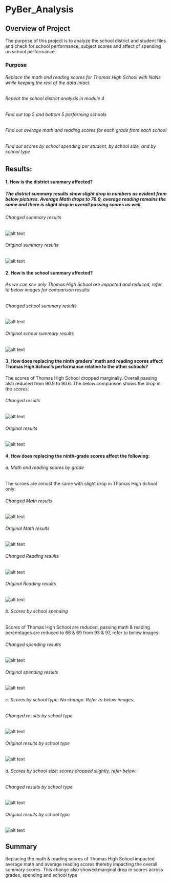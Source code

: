 # PyBer_Analysis
## Overview of Project
The purpose of this project is to analyze the school district and student files and check for school performance, subject scores and affect of spending on school performance.
### Purpose
###### Replace the math and reading scores for Thomas High School with NaNs while keeping the rest of the data intact. 
###### Repeat the school district analysis in module 4
###### Find out top 5 and bottom 5 performing schools
###### Find out average math and reading scores for each grade from each school
###### Find out scores by school spending per student, by school size, and by school type


## Results: 

#### 1. How is the district summary affected?
##### The district summary results show slight drop in numbers as evident from below pictures. Average Math drops to 78.9, average reading remains the same and there is slight drop in overall passing scores as well.

###### Changed summary results

![alt text](https://github.com/vd1310/PyCitySchoolsChallenge/blob/main/Resources/Changed%20summary.PNG)


###### Original summary results
![alt text](https://github.com/vd1310/PyCitySchoolsChallenge/blob/main/Resources/disctrict%20summary_old.PNG)


#### 2. How is the school summary affected? 
###### As we can see only Thomas High School are impacted and reduced, refer to below images for comparison results:

###### Changed school summary results

![alt text](https://github.com/vd1310/PyCitySchoolsChallenge/blob/main/Resources/schoolsummarynew.PNG)


###### Original school summary results

![alt text](https://github.com/vd1310/PyCitySchoolsChallenge/blob/main/Resources/schoolsummaryold.PNG)

#### 3. How does replacing the ninth graders’ math and reading scores affect Thomas High School’s performance relative to the other schools?
The scores of Thomas High School dropped marginally. Overall passing also reduced from 90.9 to 90.6. The below comparison shows the drop in the scores:

###### Changed results
![alt text](https://github.com/vd1310/PyCitySchoolsChallenge/blob/main/Resources/ths_new.PNG)

###### Original results
![alt text](https://github.com/vd1310/PyCitySchoolsChallenge/blob/main/Resources/ths_old.PNG)


#### 4. How does replacing the ninth-grade scores affect the following:

###### a. Math and reading scores by grade
The scroes are almost the same with slight drop in Thomas High School only:

###### Changed Math results
![alt text](https://github.com/vd1310/PyCitySchoolsChallenge/blob/main/Resources/math_by_grade_new.PNG)

###### Original Math results
![alt text](https://github.com/vd1310/PyCitySchoolsChallenge/blob/main/Resources/math_by_grade_old.PNG)

###### Changed Reading results
![alt text](https://github.com/vd1310/PyCitySchoolsChallenge/blob/main/Resources/Reading_bygrade_new.PNG)

###### Original Reading results
![alt text](https://github.com/vd1310/PyCitySchoolsChallenge/blob/main/Resources/Reading_bygrade_old.PNG)


###### b. Scores by school spending
Scores of Thomas High School are reduced, passing math & reading percentages are reduced to 66 & 69 from 93 & 97, refer to below images:

###### Changed spending results
![alt text](https://github.com/vd1310/PyCitySchoolsChallenge/blob/main/Resources/spending_new.PNG)

###### Original spending results
![alt text](https://github.com/vd1310/PyCitySchoolsChallenge/blob/main/Resources/schoolsummaryold.PNG)

###### c. Scores by school type: No change.  Refer to below images:

###### Changed results by school type
![alt text](https://github.com/vd1310/PyCitySchoolsChallenge/blob/main/Resources/school_type_new.PNG)

###### Original results by school type
![alt text](https://github.com/vd1310/PyCitySchoolsChallenge/blob/main/Resources/schooltypeold.PNG)

###### d. Scores by school size; scores dropped slightly, refer below:

###### Changed results by school type
![alt text](https://github.com/vd1310/PyCitySchoolsChallenge/blob/main/Resources/size_new.PNG)

###### Original results by school type
![alt text](https://github.com/vd1310/PyCitySchoolsChallenge/blob/main/Resources/size_old.PNG)

## Summary
Replacing the math & reading scores of Thomas High School impacted average math and average reading scores thereby impacting the overall summary scores. This change also showed marginal drop in scores across grades, spending and school type
